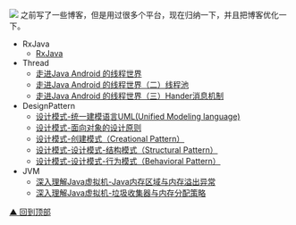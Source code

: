 ![](http://ww1.sinaimg.cn/large/005Xtdi2jw1f6307cu3krj30rs05kglz.jpg)
之前写了一些博客，但是用过很多个平台，现在归纳一下，并且把博客优化一下。


* RxJava
    * [RxJava](https://github.com/gepriniusce/AndroidNote/blob/master/RxJava/RxJava.md)
* Thread
    * [走进Java Android 的线程世界](https://github.com/gepriniusce/AndroidNote/blob/8f66f4d8969b6f953ce068f59dbd5afd1397dcea/Thread/%E8%B5%B0%E8%BF%9BJava%20Android%20%E7%9A%84%E7%BA%BF%E7%A8%8B%E4%B8%96%E7%95%8C.md)
    * [走进Java Android 的线程世界（二）线程池](https://github.com/gepriniusce/AndroidNote/blob/8f66f4d8969b6f953ce068f59dbd5afd1397dcea/Thread/%E8%B5%B0%E8%BF%9BJava%20Android%20%E7%9A%84%E7%BA%BF%E7%A8%8B%E4%B8%96%E7%95%8C%EF%BC%88%E4%BA%8C%EF%BC%89%E7%BA%BF%E7%A8%8B%E6%B1%A0.md)
    * [走进Java Android 的线程世界（三）Hander消息机制](https://github.com/gepriniusce/AndroidNote/blob/8f66f4d8969b6f953ce068f59dbd5afd1397dcea/Thread/%E8%B5%B0%E8%BF%9BJava%20Android%20%E7%9A%84%E7%BA%BF%E7%A8%8B%E4%B8%96%E7%95%8C%EF%BC%88%E4%B8%89%EF%BC%89Hander%E6%B6%88%E6%81%AF%E6%9C%BA%E5%88%B6.md)
* DesignPattern
    * [设计模式-统一建模语言UML(Unified Modeling language)](https://github.com/gepriniusce/AndroidNote/blob/8f66f4d8969b6f953ce068f59dbd5afd1397dcea/DesignPattern/%E7%BB%9F%E4%B8%80%E5%BB%BA%E6%A8%A1%E8%AF%AD%E8%A8%80UML(Unified%20Modeling%20language).md)
    * [设计模式-面向对象的设计原则](https://github.com/gepriniusce/AndroidNote/blob/8f66f4d8969b6f953ce068f59dbd5afd1397dcea/DesignPattern/%E8%AE%BE%E8%AE%A1%E6%A8%A1%E5%BC%8F-%E9%9D%A2%E5%90%91%E5%AF%B9%E8%B1%A1%E7%9A%84%E8%AE%BE%E8%AE%A1%E5%8E%9F%E5%88%99.md)
    * [设计模式-创建模式（Creational Pattern）](https://github.com/gepriniusce/AndroidNote/blob/8f66f4d8969b6f953ce068f59dbd5afd1397dcea/DesignPattern/%E8%AE%BE%E8%AE%A1%E6%A8%A1%E5%BC%8F-%E5%88%9B%E5%BB%BA%E6%A8%A1%E5%BC%8F%EF%BC%88Creational%20Pattern%EF%BC%89.md)
    * [设计模式-设计模式-结构模式（Structural Pattern）](https://github.com/gepriniusce/AndroidNote/blob/8f66f4d8969b6f953ce068f59dbd5afd1397dcea/DesignPattern/%E8%AE%BE%E8%AE%A1%E6%A8%A1%E5%BC%8F-%E7%BB%93%E6%9E%84%E6%A8%A1%E5%BC%8F%EF%BC%88Structural%20Pattern%EF%BC%89.md)
    * [设计模式-设计模式-行为模式（Behavioral Pattern）](https://github.com/gepriniusce/AndroidNote/blob/8f66f4d8969b6f953ce068f59dbd5afd1397dcea/DesignPattern/%E8%AE%BE%E8%AE%A1%E6%A8%A1%E5%BC%8F-%E8%A1%8C%E4%B8%BA%E6%A8%A1%E5%BC%8F%EF%BC%88Behavioral%20Pattern%EF%BC%89.md)
* JVM
    * [深入理解Java虚拟机-Java内存区域与内存溢出异常](https://github.com/gepriniusce/AndroidNote/blob/master/JVM/深入理解Java虚拟机-Java内存区域与内存溢出异常.md)
    * [深入理解Java虚拟机-垃圾收集器与内存分配策略](https://github.com/gepriniusce/AndroidNote/blob/master/JVM/深入理解Java虚拟机-垃圾收集器与内存分配策略.md)

[▲ 回到顶部](#top)

